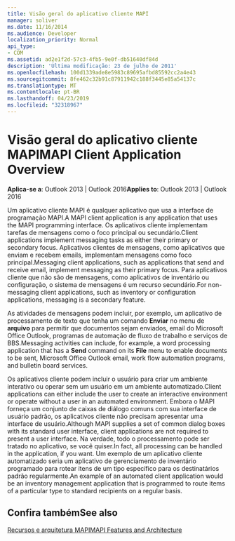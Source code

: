 ```yaml
---
title: Visão geral do aplicativo cliente MAPI
manager: soliver
ms.date: 11/16/2014
ms.audience: Developer
localization_priority: Normal
api_type:
- COM
ms.assetid: ad2e1f2d-57c3-4fb5-9e0f-db51640df84d
description: 'Última modificação: 23 de julho de 2011'
ms.openlocfilehash: 100d1339ade8e5983c89695afbd85592cc2a4e43
ms.sourcegitcommit: 8fe462c32b91c87911942c188f3445e85a54137c
ms.translationtype: MT
ms.contentlocale: pt-BR
ms.lasthandoff: 04/23/2019
ms.locfileid: "32318967"
---
```

# <a name="mapi-client-application-overview"></a><span data-ttu-id="b70ee-103">Visão geral do aplicativo cliente MAPI</span><span class="sxs-lookup"><span data-stu-id="b70ee-103">MAPI Client Application Overview</span></span>

  
  
<span data-ttu-id="b70ee-104">**Aplica-se a**: Outlook 2013 | Outlook 2016</span><span class="sxs-lookup"><span data-stu-id="b70ee-104">**Applies to**: Outlook 2013 | Outlook 2016</span></span> 
  
<span data-ttu-id="b70ee-105">Um aplicativo cliente MAPI é qualquer aplicativo que usa a interface de programação MAPI.</span><span class="sxs-lookup"><span data-stu-id="b70ee-105">A MAPI client application is any application that uses the MAPI programming interface.</span></span> <span data-ttu-id="b70ee-106">Os aplicativos cliente implementam tarefas de mensagens como o foco principal ou secundário.</span><span class="sxs-lookup"><span data-stu-id="b70ee-106">Client applications implement messaging tasks as either their primary or secondary focus.</span></span> <span data-ttu-id="b70ee-107">Aplicativos clientes de mensagens, como aplicativos que enviam e recebem emails, implementam mensagens como foco principal.</span><span class="sxs-lookup"><span data-stu-id="b70ee-107">Messaging client applications, such as applications that send and receive email, implement messaging as their primary focus.</span></span> <span data-ttu-id="b70ee-108">Para aplicativos cliente que não são de mensagens, como aplicativos de inventário ou configuração, o sistema de mensagens é um recurso secundário.</span><span class="sxs-lookup"><span data-stu-id="b70ee-108">For non-messaging client applications, such as inventory or configuration applications, messaging is a secondary feature.</span></span>
  
<span data-ttu-id="b70ee-109">As atividades de mensagens podem incluir, por exemplo, um aplicativo de processamento de texto que tenha um comando **Enviar** no menu de **arquivo** para permitir que documentos sejam enviados, email do Microsoft Office Outlook, programas de automação de fluxo de trabalho e serviços de BBS.</span><span class="sxs-lookup"><span data-stu-id="b70ee-109">Messaging activities can include, for example, a word processing application that has a **Send** command on its **File** menu to enable documents to be sent, Microsoft Office Outlook email, work flow automation programs, and bulletin board services.</span></span> 
  
<span data-ttu-id="b70ee-110">Os aplicativos cliente podem incluir o usuário para criar um ambiente interativo ou operar sem um usuário em um ambiente automatizado.</span><span class="sxs-lookup"><span data-stu-id="b70ee-110">Client applications can either include the user to create an interactive environment or operate without a user in an automated environment.</span></span> <span data-ttu-id="b70ee-111">Embora o MAPI forneça um conjunto de caixas de diálogo comuns com sua interface de usuário padrão, os aplicativos cliente não precisam apresentar uma interface de usuário.</span><span class="sxs-lookup"><span data-stu-id="b70ee-111">Although MAPI supplies a set of common dialog boxes with its standard user interface, client applications are not required to present a user interface.</span></span> <span data-ttu-id="b70ee-112">Na verdade, todo o processamento pode ser tratado no aplicativo, se você quiser.</span><span class="sxs-lookup"><span data-stu-id="b70ee-112">In fact, all processing can be handled in the application, if you want.</span></span> <span data-ttu-id="b70ee-113">Um exemplo de um aplicativo cliente automatizado seria um aplicativo de gerenciamento de inventário programado para rotear itens de um tipo específico para os destinatários padrão regularmente.</span><span class="sxs-lookup"><span data-stu-id="b70ee-113">An example of an automated client application would be an inventory management application that is programmed to route items of a particular type to standard recipients on a regular basis.</span></span>
  
## <a name="see-also"></a><span data-ttu-id="b70ee-114">Confira também</span><span class="sxs-lookup"><span data-stu-id="b70ee-114">See also</span></span>



[<span data-ttu-id="b70ee-115">Recursos e arquitetura MAPI</span><span class="sxs-lookup"><span data-stu-id="b70ee-115">MAPI Features and Architecture</span></span>](mapi-features-and-architecture.md)

